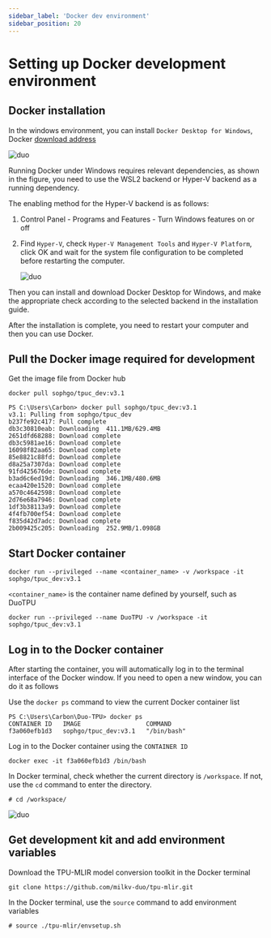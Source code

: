 ```yaml
---
sidebar_label: 'Docker dev environment'
sidebar_position: 20
---
```


# Setting up Docker development environment

## Docker installation

In the windows environment, you can install `Docker Desktop for Windows`, Docker [download address](https://docs.docker.com/desktop/install/windows-install/)

![duo](/docs/duo/tpu/duo-tpu-docker_01.png)

Running Docker under Windows requires relevant dependencies, as shown in the figure, you need to use the WSL2 backend or Hyper-V backend as a running dependency.

The enabling method for the Hyper-V backend is as follows:

1. Control Panel - Programs and Features - Turn Windows features on or off
2. Find `Hyper-V`, check `Hyper-V Management Tools` and `Hyper-V Platform`, click OK and wait for the system file configuration to be completed before restarting the computer.

   ![duo](/docs/duo/tpu/duo-tpu-docker_02-en.png)

Then you can install and download Docker Desktop for Windows, and make the appropriate check according to the selected backend in the installation guide.

After the installation is complete, you need to restart your computer and then you can use Docker.

## Pull the Docker image required for development

Get the image file from Docker hub
```
docker pull sophgo/tpuc_dev:v3.1
```

```
PS C:\Users\Carbon> docker pull sophgo/tpuc_dev:v3.1
v3.1: Pulling from sophgo/tpuc_dev
b237fe92c417: Pull complete
db3c30810eab: Downloading  411.1MB/629.4MB
2651dfd68288: Download complete
db3c5981ae16: Download complete
16098f82aa65: Download complete
85e8821c88fd: Download complete
d8a25a7307da: Download complete
91fd425676de: Download complete
b3ad6c6ed19d: Downloading  346.1MB/480.6MB
ecaa420e1520: Download complete
a570c4642598: Download complete
2d76e68a7946: Download complete
1df3b38113a9: Download complete
4f4fb700ef54: Download complete
f835d42d7adc: Download complete
2b009425c205: Downloading  252.9MB/1.098GB
```

## Start Docker container

```
docker run --privileged --name <container_name> -v /workspace -it sophgo/tpuc_dev:v3.1
```
`<container_name>` is the container name defined by yourself, such as DuoTPU
```
docker run --privileged --name DuoTPU -v /workspace -it sophgo/tpuc_dev:v3.1
```

## Log in to the Docker container

After starting the container, you will automatically log in to the terminal interface of the Docker window. If you need to open a new window, you can do it as follows

Use the `docker ps` command to view the current Docker container list
```
PS C:\Users\Carbon\Duo-TPU> docker ps
CONTAINER ID   IMAGE                  COMMAND
f3a060efb1d3   sophgo/tpuc_dev:v3.1   "/bin/bash"
```

Log in to the Docker container using the `CONTAINER ID`
```
docker exec -it f3a060efb1d3 /bin/bash
```

In Docker terminal, check whether the current directory is `/workspace`. If not, use the `cd` command to enter the directory.
```
# cd /workspace/
```

![duo](/docs/duo/tpu/duo-tpu-docker_03.png)


## Get development kit and add environment variables

Download the TPU-MLIR model conversion toolkit in the Docker terminal
```
git clone https://github.com/milkv-duo/tpu-mlir.git
```

In the Docker terminal, use the `source` command to add environment variables
```
# source ./tpu-mlir/envsetup.sh
```
